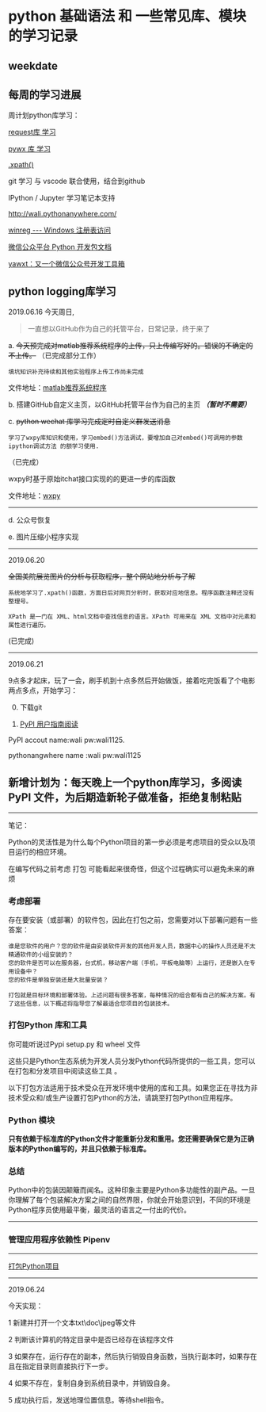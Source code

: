 # python 基础语法 和 一些常见库、模块的学习记录

## weekdate

## 每周的学习进展

周计划python库学习：

[request库 学习](https://2.python-requests.org//zh_CN/latest/user/quickstart.html)

[pywx 库 学习](https://wxpy.readthedocs.io/zh/latest/)

[.xpath()](http://www.w3school.com.cn/xpath/index.asp)


git 学习 与 vscode 联合使用，结合到github

IPython / Jupyter 学习笔记本支持

http://wali.pythonanywhere.com/

[winreg --- Windows 注册表访问](https://docs.python.org/zh-cn/3.7/library/winreg.html?highlight=_winreg)

[微信公众平台 Python 开发包文档](https://wechat-python-sdk.readthedocs.io/)

[yawxt：又一个微信公众号开发工具箱](https://yawxt.readthedocs.io/zh/latest/index.html)

python logging库学习
---
2019.06.16 今天周日,

> 一直想以GitHub作为自己的托管平台，日常记录，终于来了

a.  ~~今天预完成对matlab推荐系统程序的上传，只上传编写好的。错误的不确定的不上传。~~
（已完成部分工作）  

    填坑知识补充待续和其他实验程序上传工作尚未完成

文件地址：[matlab推荐系统程序](https://github.com/zwtforest/RecommenderSystems) 

b. 搭建GitHub自定义主页，以GitHub托管平台作为自己的主页
***（暂时不需要）***

c. ~~python wechat 库学习完成定时自定义群发送消息~~

    学习了wxpy库知识和使用，学习embed()方法调试，要增加自己对embed()可调用的参数ipython调试方法 的额学习使用.
（已完成）

wxpy时基于原始itchat接口实现的的更进一步的库函数

文件地址：[wxpy](https://github.com/zwtforest/pythonNote/tree/master/python%E7%9B%B8%E5%85%B3%E5%BA%93%E5%AD%A6%E4%B9%A0/itchat)

---
d. 公众号恢复

e. 图片压缩小程序实现


---


2019.06.20

~~全国美院展览图片的分析与获取程序，整个网站地分析与了解~~

    系统地学习了.xpath()函数，方面日后对网页分析时，获取对应地信息。程序函数注释还没有整理号。

    XPath 是一门在 XML、html文档中查找信息的语言。XPath 可用来在 XML 文档中对元素和属性进行遍历。

(已完成)


---

2019.06.21

9点多才起床，玩了一会，刷手机到十点多然后开始做饭，接着吃完饭看了个电影两点多点，开始学习：



0. 下载git

1. [PyPI 用户指南阅读](https://packaging.python.org/overview/)

PyPI accout
name:wali
pw:wali1125.

pythonangwhere 
name :wali
pw:wali1125

## 新增计划为：每天晚上一个python库学习，多阅读PyPI 文件，为后期造新轮子做准备，拒绝复制粘贴
---
笔记：

Python的灵活性是为什么每个Python项目的第一步必须是考虑项目的受众以及项目运行的相应环境。

在编写代码之前考虑 打包 可能看起来很奇怪，但这个过程确实可以避免未来的麻烦

### 考虑部署

存在要安装（或部署）的软件包，因此在打包之前，您需要对以下部署问题有一些答案：

    谁是您软件的用户？您的软件是由安装软件开发的其他开发人员，数据中心的操作人员还是不太精通软件的小组安装的？
    您的软件是否可以在服务器，台式机，移动客户端（手机，平板电脑等）上运行，还是嵌入在专用设备中？
    您的软件是单独安装还是大批量安装？

    打包就是目标环境和部署体验。上述问题有很多答案，每种情况的组合都有自己的解决方案。有了这些信息，以下概述将指导您了解最适合您项目的包装技术。

### 打包Python 库和工具

你可能听说过Pypi setup.py 和 wheel 文件

这些只是Python生态系统为开发人员分发Python代码所提供的一些工具，您可以在打包和分发项目中阅读这些工具 。

以下打包方法适用于技术受众在开发环境中使用的库和工具。如果您正在寻找为非技术受众和/或生产设置打包Python的方法，请跳至打包Python应用程序。


### Python 模块

**只有依赖于标准库的Python文件才能重新分发和重用。您还需要确保它是为正确版本的Python编写的，并且只依赖于标准库。**


### 总结

Python中的包装因颠簸而闻名。这种印象主要是Python多功能性的副产品。一旦你理解了每个包装解决方案之间的自然界限，你就会开始意识到，不同的环境是Python程序员使用最平衡，最灵活的语言之一付出的代价。


---

### 管理应用程序依赖性 Pipenv 




---

[打包Python项目](https://packaging.python.org/tutorials/packaging-projects/)

---
2019.06.24

今天实现：

1 新建并打开一个文本txt\doc\jpeg等文件

2 判断该计算机的特定目录中是否已经存在该程序文件

3 如果存在，运行存在的副本，然后执行销毁自身函数，当执行副本时，如果存在且在指定目录则直接执行下一步。

4 如果不存在，复制自身到系统目录中，并销毁自身。

5 成功执行后，发送地理位置信息。等待shell指令。

